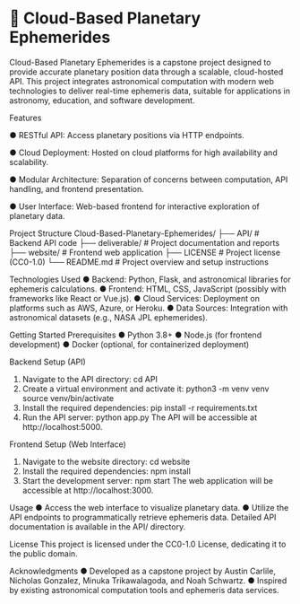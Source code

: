 # 🌌 Cloud-Based Planetary Ephemerides
Cloud-Based Planetary Ephemerides is a capstone project designed to provide accurate planetary position data through a scalable, cloud-hosted API. This project integrates astronomical computation with modern web technologies to deliver real-time ephemeris data, suitable for applications in astronomy, education, and software development.

Features

● RESTful API: Access planetary positions via HTTP endpoints.

● Cloud Deployment: Hosted on cloud platforms for high availability and scalability.

● Modular Architecture: Separation of concerns between computation, API handling, and frontend presentation.

● User Interface: Web-based frontend for interactive exploration of planetary data.

Project Structure
Cloud-Based-Planetary-Ephemerides/
├── API/               # Backend API code
├── deliverable/       # Project documentation and reports
├── website/           # Frontend web application
├── LICENSE            # Project license (CC0-1.0)
└── README.md          # Project overview and setup instructions

Technologies Used
● Backend: Python, Flask, and astronomical libraries for ephemeris calculations.
● Frontend: HTML, CSS, JavaScript (possibly with frameworks like React or Vue.js).
● Cloud Services: Deployment on platforms such as AWS, Azure, or Heroku.
● Data Sources: Integration with astronomical datasets (e.g., NASA JPL ephemerides).

Getting Started
Prerequisites
● Python 3.8+
● Node.js (for frontend development)
● Docker (optional, for containerized deployment)

Backend Setup (API)
1. Navigate to the API directory:
   cd API
2. Create a virtual environment and activate it:
   python3 -m venv venv
   source venv/bin/activate
3. Install the required dependencies:
   pip install -r requirements.txt
4. Run the API server:
   python app.py
   The API will be accessible at http://localhost:5000.

Frontend Setup (Web Interface)
1. Navigate to the website directory:
   cd website
2. Install the required dependencies:
   npm install
3. Start the development server:
   npm start
   The web application will be accessible at http://localhost:3000.

Usage
● Access the web interface to visualize planetary data.
● Utilize the API endpoints to programmatically retrieve ephemeris data. Detailed API documentation is available in the API/ directory.

License
This project is licensed under the CC0-1.0 License, dedicating it to the public domain.

Acknowledgments
● Developed as a capstone project by Austin Carlile, Nicholas Gonzalez, Minuka Trikawalagoda, and Noah Schwartz.
● Inspired by existing astronomical computation tools and ephemeris data services.
